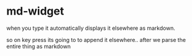 md-widget
=========
when you type it automatically displays it elsewhere as markdown.



so on key press its going to to append it elsewhere.. after we parse the entire thing as markdown 